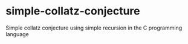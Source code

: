 # simple-collatz-conjecture
Simple collatz conjecture  using simple recursion in the C programming language
